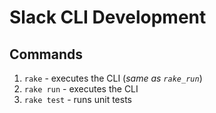 # Slack CLI Development

## Commands
1. `rake` - executes the CLI (_same as `rake_run`_)
1. `rake run` - executes the CLI
1. `rake test` - runs unit tests
